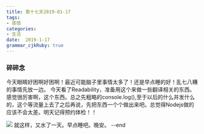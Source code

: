```yaml
---
title: 第十七天2019-01-17
tags: 
- 感悟
categories: 
- 生活
date:  2019-1-17
grammar_cjkRuby: true
---
```

### 碎碎念
今天眼睛好困啊好困啊！最近可能脑子里事情太多了！还是早点睡的好！乱七八糟的事情先放一边。
今天看了Readability，准备用这个来做一些翻译相关的东西。感觉很厉害啊，这个东西。总之先粗略的console.log(),至于以后的什么并发什么的，这个等流量上去了之后再说，先把东西一个个做出来吧。总觉得Nodejs做的应该不会太差。明天记得预约体检！！

![](https://ws1.sinaimg.cn/large/b15ca614gy1fz9xokfsjbj20fj0avdkw.jpg)
就这样，又水了一天。早点睡吧。晚安。
--end

<!--more-->
